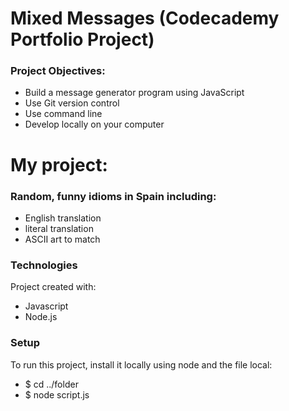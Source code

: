 # Mixed Messages (Codecademy Portfolio Project)
### Project Objectives:
- Build a message generator program using JavaScript
- Use Git version control
- Use command line
- Develop locally on your computer

# My project:
### Random, funny idioms in Spain including:
- English translation
- literal translation
- ASCII art to match

### Technologies
Project created with: 
- Javascript
- Node.js

### Setup
To run this project, install it locally using node and the file local:

- $ cd ../folder
- $ node script.js
